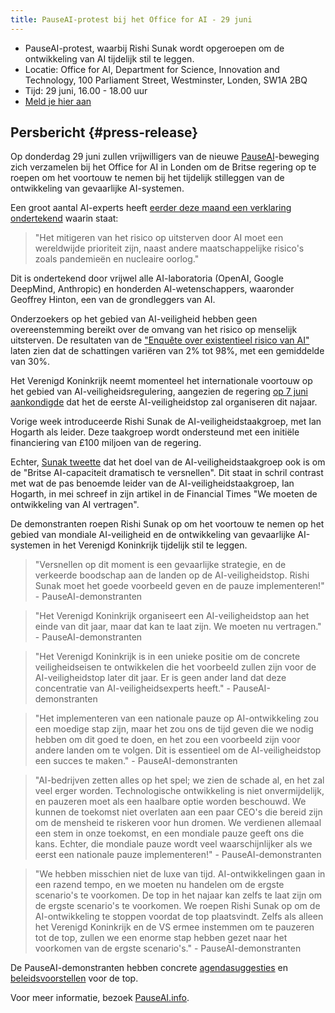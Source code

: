```yaml
---
title: PauseAI-protest bij het Office for AI - 29 juni
---
```


- PauseAI-protest, waarbij Rishi Sunak wordt opgeroepen om de ontwikkeling van AI tijdelijk stil te leggen.
- Locatie: Office for AI, Department for Science, Innovation and Technology, 100 Parliament Street, Westminster, Londen, SW1A 2BQ
- Tijd: 29 juni, 16.00 - 18.00 uur
- [Meld je hier aan](https://forms.gle/t1FvzqaEBmZuBuXS7)

## Persbericht {#press-release}

Op donderdag 29 juni zullen vrijwilligers van de nieuwe [PauseAI](http://pauseai.info)-beweging zich verzamelen bij het Office for AI in Londen om de Britse regering op te roepen om het voortouw te nemen bij het tijdelijk stilleggen van de ontwikkeling van gevaarlijke AI-systemen.

Een groot aantal AI-experts heeft [eerder deze maand een verklaring ondertekend](https://www.safe.ai/statement-on-ai-risk) waarin staat:

> "Het mitigeren van het risico op uitsterven door AI moet een wereldwijde prioriteit zijn, naast andere maatschappelijke risico's zoals pandemieën en nucleaire oorlog."

Dit is ondertekend door vrijwel alle AI-laboratoria (OpenAI, Google DeepMind, Anthropic) en honderden AI-wetenschappers, waaronder Geoffrey Hinton, een van de grondleggers van AI.

Onderzoekers op het gebied van AI-veiligheid hebben geen overeenstemming bereikt over de omvang van het risico op menselijk uitsterven.
De resultaten van de ["Enquête over existentieel risico van AI"](https://forum.effectivealtruism.org/posts/8CM9vZ2nnQsWJNsHx/existential-risk-from-ai-survey-results) laten zien dat de schattingen variëren van 2% tot 98%, met een gemiddelde van 30%.

Het Verenigd Koninkrijk neemt momenteel het internationale voortouw op het gebied van AI-veiligheidsregulering, aangezien de regering [op 7 juni aankondigde](https://www.gov.uk/government/news/uk-to-host-first-global-summit-on-artificial-intelligence) dat het de eerste AI-veiligheidstop zal organiseren dit najaar.

Vorige week introduceerde Rishi Sunak de AI-veiligheidstaakgroep, met Ian Hogarth als leider.
Deze taakgroep wordt ondersteund met een initiële financiering van £100 miljoen van de regering.

Echter, [Sunak tweette](https://twitter.com/RishiSunak/status/1670355987457294337) dat het doel van de AI-veiligheidstaakgroep ook is om de "Britse AI-capaciteit dramatisch te versnellen".
Dit staat in schril contrast met wat de pas benoemde leider van de AI-veiligheidstaakgroep, Ian Hogarth, in mei schreef in zijn artikel in de Financial Times "We moeten de ontwikkeling van AI vertragen".

De demonstranten roepen Rishi Sunak op om het voortouw te nemen op het gebied van mondiale AI-veiligheid en de ontwikkeling van gevaarlijke AI-systemen in het Verenigd Koninkrijk tijdelijk stil te leggen.

> "Versnellen op dit moment is een gevaarlijke strategie, en de verkeerde boodschap aan de landen op de AI-veiligheidstop. Rishi Sunak moet het goede voorbeeld geven en de pauze implementeren!" - PauseAI-demonstranten

> "Het Verenigd Koninkrijk organiseert een AI-veiligheidstop aan het einde van dit jaar, maar dat kan te laat zijn. We moeten nu vertragen." - PauseAI-demonstranten

> "Het Verenigd Koninkrijk is in een unieke positie om de concrete veiligheidseisen te ontwikkelen die het voorbeeld zullen zijn voor de AI-veiligheidstop later dit jaar. Er is geen ander land dat deze concentratie van AI-veiligheidsexperts heeft." - PauseAI-demonstranten

> "Het implementeren van een nationale pauze op AI-ontwikkeling zou een moedige stap zijn, maar het zou ons de tijd geven die we nodig hebben om dit goed te doen, en het zou een voorbeeld zijn voor andere landen om te volgen. Dit is essentieel om de AI-veiligheidstop een succes te maken." - PauseAI-demonstranten

> "AI-bedrijven zetten alles op het spel; we zien de schade al, en het zal veel erger worden. Technologische ontwikkeling is niet onvermijdelijk, en pauzeren moet als een haalbare optie worden beschouwd. We kunnen de toekomst niet overlaten aan een paar CEO's die bereid zijn om de mensheid te riskeren voor hun dromen. We verdienen allemaal een stem in onze toekomst, en een mondiale pauze geeft ons die kans. Echter, die mondiale pauze wordt veel waarschijnlijker als we eerst een nationale pauze implementeren!" - PauseAI-demonstranten

> "We hebben misschien niet de luxe van tijd. AI-ontwikkelingen gaan in een razend tempo, en we moeten nu handelen om de ergste scenario's te voorkomen. De top in het najaar kan zelfs te laat zijn om de ergste scenario's te voorkomen. We roepen Rishi Sunak op om de AI-ontwikkeling te stoppen voordat de top plaatsvindt. Zelfs als alleen het Verenigd Koninkrijk en de VS ermee instemmen om te pauzeren tot de top, zullen we een enorme stap hebben gezet naar het voorkomen van de ergste scenario's." - PauseAI-demonstranten

De PauseAI-demonstranten hebben concrete [agendasuggesties](/summit) en [beleidsvoorstellen](/proposal) voor de top.

Voor meer informatie, bezoek [PauseAI.info](http://pauseai.info).
